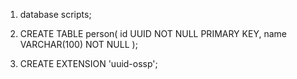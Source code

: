 1. database scripts;

2. CREATE TABLE person(
id UUID NOT NULL PRIMARY KEY,
name VARCHAR(100) NOT NULL
);

3. CREATE EXTENSION 'uuid-ossp';
